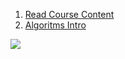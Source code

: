 1. [Read Course Content](https://github.com/Sukhvsin2/CS-355/blob/master/notes/classContent.txt)
2. [Algoritms Intro](https://github.com/Sukhvsin2/CS-355/blob/master/notes/Algorithms.txt)

![](https://media.giphy.com/media/aLQx9RYdXxNEgliwG4/giphy-downsized-large.gif)
